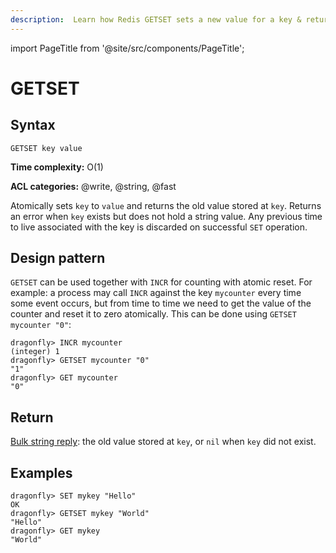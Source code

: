 ```yaml
---
description:  Learn how Redis GETSET sets a new value for a key & returns the old value.
---
```


import PageTitle from '@site/src/components/PageTitle';

# GETSET

<PageTitle title="Redis GETSET Command (Documentation) | Dragonfly" />

## Syntax

    GETSET key value

**Time complexity:** O(1)

**ACL categories:** @write, @string, @fast

Atomically sets `key` to `value` and returns the old value stored at `key`.
Returns an error when `key` exists but does not hold a string value.  Any 
previous time to live associated with the key is discarded on successful 
`SET` operation.

## Design pattern

`GETSET` can be used together with `INCR` for counting with atomic reset.
For example: a process may call `INCR` against the key `mycounter` every time
some event occurs, but from time to time we need to get the value of the counter
and reset it to zero atomically.
This can be done using `GETSET mycounter "0"`:

```shell
dragonfly> INCR mycounter
(integer) 1
dragonfly> GETSET mycounter "0"
"1"
dragonfly> GET mycounter
"0"
```

## Return

[Bulk string reply](https://redis.io/docs/reference/protocol-spec/#bulk-strings): the old value stored at `key`, or `nil` when `key` did not exist.

## Examples

```shell
dragonfly> SET mykey "Hello"
OK
dragonfly> GETSET mykey "World"
"Hello"
dragonfly> GET mykey
"World"
```

